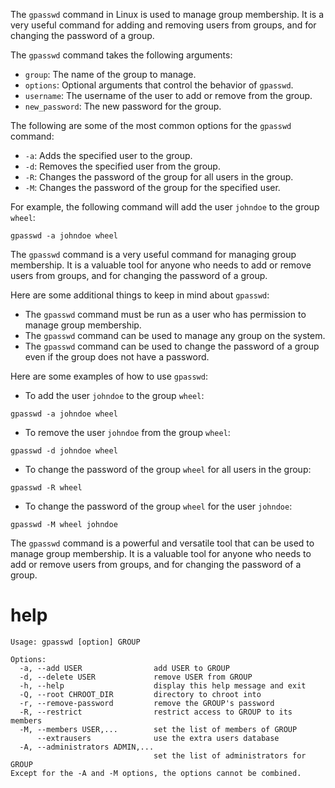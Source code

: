 The `gpasswd` command in Linux is used to manage group membership. It is a very useful command for adding and removing users from groups, and for changing the password of a group.

The `gpasswd` command takes the following arguments:

* `group`: The name of the group to manage.
* `options`: Optional arguments that control the behavior of `gpasswd`.
* `username`: The username of the user to add or remove from the group.
* `new_password`: The new password for the group.

The following are some of the most common options for the `gpasswd` command:

* `-a`: Adds the specified user to the group.
* `-d`: Removes the specified user from the group.
* `-R`: Changes the password of the group for all users in the group.
* `-M`: Changes the password of the group for the specified user.

For example, the following command will add the user `johndoe` to the group `wheel`:

```
gpasswd -a johndoe wheel
```

The `gpasswd` command is a very useful command for managing group membership. It is a valuable tool for anyone who needs to add or remove users from groups, and for changing the password of a group.

Here are some additional things to keep in mind about `gpasswd`:

* The `gpasswd` command must be run as a user who has permission to manage group membership.
* The `gpasswd` command can be used to manage any group on the system.
* The `gpasswd` command can be used to change the password of a group even if the group does not have a password.

Here are some examples of how to use `gpasswd`:

* To add the user `johndoe` to the group `wheel`:
```
gpasswd -a johndoe wheel
```
* To remove the user `johndoe` from the group `wheel`:
```
gpasswd -d johndoe wheel
```
* To change the password of the group `wheel` for all users in the group:
```
gpasswd -R wheel
```
* To change the password of the group `wheel` for the user `johndoe`:
```
gpasswd -M wheel johndoe
```

The `gpasswd` command is a powerful and versatile tool that can be used to manage group membership. It is a valuable tool for anyone who needs to add or remove users from groups, and for changing the password of a group.

# help

```
Usage: gpasswd [option] GROUP

Options:
  -a, --add USER                add USER to GROUP
  -d, --delete USER             remove USER from GROUP
  -h, --help                    display this help message and exit
  -Q, --root CHROOT_DIR         directory to chroot into
  -r, --remove-password         remove the GROUP's password
  -R, --restrict                restrict access to GROUP to its members
  -M, --members USER,...        set the list of members of GROUP
      --extrausers              use the extra users database
  -A, --administrators ADMIN,...
                                set the list of administrators for GROUP
Except for the -A and -M options, the options cannot be combined.
```
